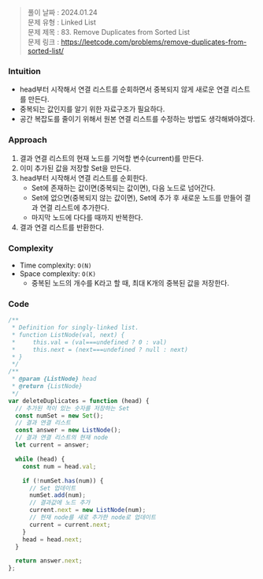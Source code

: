 > 풀이 날짜 : 2024.01.24  
> 문제 유형 : Linked List  
> 문제 제목 : 83. Remove Duplicates from Sorted List  
> 문제 링크 : https://leetcode.com/problems/remove-duplicates-from-sorted-list/

### Intuition

- head부터 시작해서 연결 리스트를 순회하면서 중복되지 않게 새로운 연결 리스트를 만든다.
- 중복되는 값인지를 알기 위한 자료구조가 필요하다.
- 공간 복잡도를 줄이기 위해서 원본 연결 리스트를 수정하는 방법도 생각해봐야겠다.

### Approach

1. 결과 연결 리스트의 현재 노드를 기억할 변수(current)를 만든다.
2. 이미 추가된 값을 저장할 Set을 만든다.
3. head부터 시작해서 연결 리스트를 순회한다.
   - Set에 존재하는 값이면(중복되는 값이면), 다음 노드로 넘어간다.
   - Set에 없으면(중복되지 않는 값이면), Set에 추가 후 새로운 노드를 만들어 결과 연결 리스트에 추가한다.
   - 마지막 노드에 다다를 때까지 반복한다.
4. 결과 연결 리스트를 반환한다.

### Complexity

- Time complexity: `O(N)`
- Space complexity: `O(K)`
  - 중복된 노드의 개수를 K라고 할 때, 최대 K개의 중복된 값을 저장한다.

### Code

```js
/**
 * Definition for singly-linked list.
 * function ListNode(val, next) {
 *     this.val = (val===undefined ? 0 : val)
 *     this.next = (next===undefined ? null : next)
 * }
 */
/**
 * @param {ListNode} head
 * @return {ListNode}
 */
var deleteDuplicates = function (head) {
  // 추가된 적이 있는 숫자를 저장하는 Set
  const numSet = new Set();
  // 결과 연결 리스트
  const answer = new ListNode();
  // 결과 연결 리스트의 현재 node
  let current = answer;

  while (head) {
    const num = head.val;

    if (!numSet.has(num)) {
      // Set 업데이트
      numSet.add(num);
      // 결과값에 노드 추가
      current.next = new ListNode(num);
      // 현재 node를 새로 추가한 node로 업데이트
      current = current.next;
    }
    head = head.next;
  }

  return answer.next;
};
```

